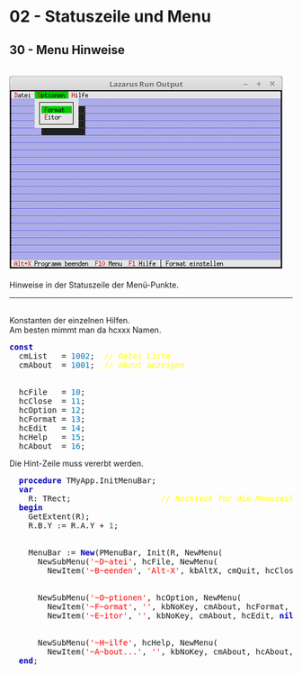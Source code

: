 # 02 - Statuszeile und Menu
## 30 - Menu Hinweise
<br>
<img src="image.png" alt="Selfhtml"><br><br>
Hinweise in der Statuszeile der Menü-Punkte.<br>
<hr><br>
Konstanten der einzelnen Hilfen.<br>
Am besten mimmt man da hcxxx Namen.<br>
<pre><code=pascal><b><font color="0000BB">const</font></b>
  cmList   = <font color="#0077BB">1002</font>;  <i><font color="#FFFF00">// Datei Liste</font></i>
  cmAbout  = <font color="#0077BB">1001</font>;  <i><font color="#FFFF00">// About anzeigen</font></i>
<br>
  hcFile   = <font color="#0077BB">10</font>;
  hcClose  = <font color="#0077BB">11</font>;
  hcOption = <font color="#0077BB">12</font>;
  hcFormat = <font color="#0077BB">13</font>;
  hcEdit   = <font color="#0077BB">14</font>;
  hcHelp   = <font color="#0077BB">15</font>;
  hcAbout  = <font color="#0077BB">16</font>;</code></pre>
Die Hint-Zeile muss vererbt werden.<br>
<pre><code=pascal>  <b><font color="0000BB">procedure</font></b> TMyApp.InitMenuBar;
  <b><font color="0000BB">var</font></b>
    R: TRect;                   <i><font color="#FFFF00">// Rechteck für die Menüzeilen-Position.</font></i>
  <b><font color="0000BB">begin</font></b>
    GetExtent(R);
    R.B.Y := R.A.Y + <font color="#0077BB">1</font>;
<br>
    MenuBar := <b><font color="0000BB">New</font></b>(PMenuBar, Init(R, NewMenu(
      NewSubMenu(<font color="#FF0000">'~D~atei'</font>, hcFile, NewMenu(
        NewItem(<font color="#FF0000">'~B~eenden'</font>, <font color="#FF0000">'Alt-X'</font>, kbAltX, cmQuit, hcClose, <b><font color="0000BB">nil</font></b>)),
<br>
      NewSubMenu(<font color="#FF0000">'~O~ptionen'</font>, hcOption, NewMenu(
        NewItem(<font color="#FF0000">'~F~ormat'</font>, <font color="#FF0000">''</font>, kbNoKey, cmAbout, hcFormat,
        NewItem(<font color="#FF0000">'~E~itor'</font>, <font color="#FF0000">''</font>, kbNoKey, cmAbout, hcEdit, <b><font color="0000BB">nil</font></b>))),
<br>
      NewSubMenu(<font color="#FF0000">'~H~ilfe'</font>, hcHelp, NewMenu(
        NewItem(<font color="#FF0000">'~A~bout...'</font>, <font color="#FF0000">''</font>, kbNoKey, cmAbout, hcAbout, <b><font color="0000BB">nil</font></b>)), <b><font color="0000BB">nil</font></b>))))));
  <b><font color="0000BB">end</font></b>;</code></pre>
<br>
